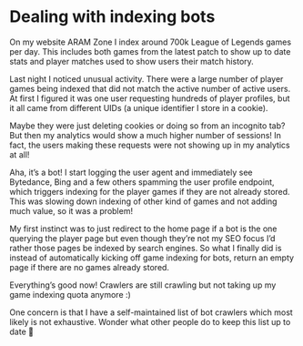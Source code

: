 # Dealing with indexing bots

On my website ARAM Zone I index around 700k League of Legends games per day. This includes both games from the latest patch to show up to date stats and player matches used to show users their match history.

Last night I noticed unusual activity. There were a large number of player games being indexed that did not match the active number of active users. At first I figured it was one user requesting hundreds of player profiles, but it all came from different UIDs (a unique identifier I store in a cookie). 

Maybe they were just deleting cookies or doing so from an incognito tab? But then my analytics would show a much higher number of sessions! In fact, the users making these requests were not showing up in my analytics at all! 

Aha, it’s a bot! I start logging the user agent and immediately see Bytedance, Bing and a few others spamming the user profile endpoint, which triggers indexing for the player games if they are not already stored. This was slowing down indexing of other kind of games and not adding much value, so it was a problem!

My first instinct was to just redirect to the home page if a bot is the one querying the player page but even though they’re not my SEO focus I’d rather those pages be indexed by search engines. So what I finally did is instead of automatically kicking off game indexing for bots, return an empty page if there are no games already stored.

Everything’s good now! Crawlers are still crawling but not taking up my game indexing quota anymore :)

One concern is that I have a self-maintained list of bot crawlers which most likely is not exhaustive. Wonder what other people do to keep this list up to date 🤔